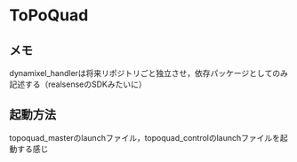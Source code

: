 # ToPoQuad

## メモ
dynamixel_handlerは将来リポジトリごと独立させ，依存パッケージとしてのみ記述する（realsenseのSDKみたいに）

## 起動方法
topoquad_masterのlaunchファイル，topoquad_controlのlaunchファイルを起動する感じ
